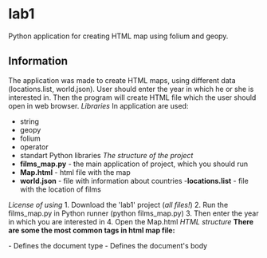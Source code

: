 # lab1
Python application for creating HTML map using folium and geopy.
## Information
The application was made to create HTML maps, using different data (locations.list, world.json). User should enter the year in which he or she is interested in. Then the program will create HTML file which the user should open in web browser.
_Libraries_
In application are used:
  - string
  - geopy
  - folium
  - operator
  - standart Python libraries
_The structure of the project_
  - __films_map.py__ - the main application of project, which you should run
  - __Map.html__ - html file with the map
  - __world.json__ - file with information about countries
  -__locations.list__ - file with the location of films
  
  _License of using_
    1. Download the 'lab1' project (_all files!_)
    2. Run the films_map.py in Python runner (python films_map.py)
    3. Then enter the year in which you are interested in
    4. Open the Map.html
_HTML structure_
  __There are some the most common tags in html map file:__
  <!DOCTYPE html> - Defines the document type
  <body> - Defines the document's body
  <script> - 	Defines a client-side script
  <style> - Defines style information for a document
  <div> - Defines a section in a document
  <head> - Defines information about the document
##Summary
    The map is generated with 3 layers of information with markers and 3 layers of different background tiles. The first layer shows the countries in which in this year movies were made. The second layer shows the most popular cities in which in this year movies were made. The third layer shows the population of all counties.
    _Interesting information_
    Some countries have never made a movies
    The most popular city in making films in New York:)
    The most popular countries in making films are:
      1) India
      2) Nigeria
      3) USA
      4) China
      5) Japan
    USA is a leader in cinematography with approximately 351984 filmed of all time.
    
  
  
    
